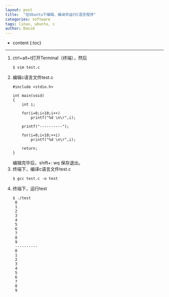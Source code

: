 ```yaml
---
layout: post
title:  "在Ubuntu下编辑、编译并运行C语言程序"
categories: software
tags: linux, ubuntu, c
author: David
---
```


* content
{:toc}

---

1. ctrl+alt+t打开Terminal（终端），然后
   ```
   $ vim test.c
   ```
2. 编辑c语言文件test.c
   ```
   #include <stdio.h>

   int main(void)
   {
       int i;

       for(i=0;i<10;i++)
           printf("%d \n\r",i);

       printf("----------"); 

       for(i=0;i<10;++i)
           printf("%d \n\r",i);

       return;
   }
   ```
   编辑完毕后，shift+: wq 保存退出。
3. 终端下，编译c语言文件test.c
   ```
   $ gcc test.c -o test
   ```
4. 终端下，运行test
   ```
   $ ./test
    0 
    1 
    2 
    3 
    4 
    5 
    6 
    7 
    8 
    9 
    ----------
    0 
    1 
    2 
    3 
    4 
    5 
    6 
    7 
    8 
    9 
   ```

